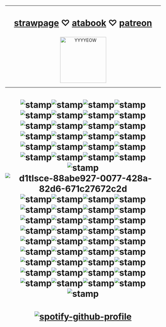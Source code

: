 
***

<h1 align="center">   
  
 [strawpage](https://danvs.straw.page/) ♡ [atabook](https://confetkitti.atabook.org/) ♡ [patreon](https://www.patreon.com/vampenguin/about)
 
</h1>

<p align="center">
<img width="149" alt="YYYYEOW" src="https://github.com/vampenguin/vampenguin/assets/102457014/a986255f-b2c0-4f2f-b826-1ec3c3ce4f06">
  
***  
</p>
<h1 align="center">   
  
![stamp](https://github.com/user-attachments/assets/f0b77b0b-5c71-4b3a-b4e8-e8b4dd84fd72)![stamp](https://github.com/user-attachments/assets/0c511c19-b6c7-4468-babe-c96a4bf79193)![stamp](https://github.com/user-attachments/assets/53ce7ab5-2f25-48ac-a128-c6b836b9e2b2)![stamp](https://github.com/user-attachments/assets/06be52fb-b45d-4396-8592-08459933aae7)![stamp](https://github.com/user-attachments/assets/af49ac43-cbd0-46ed-855f-8f2000d0d016)![stamp](https://github.com/user-attachments/assets/e7845172-4cd2-4f61-b426-cd8244fa63f2)![stamp](https://github.com/user-attachments/assets/72e94516-ac42-4474-9726-bb4697afb739)![stamp](https://github.com/user-attachments/assets/afadaec8-cc24-4dad-9a6b-3b78c04b6908)![stamp](https://github.com/user-attachments/assets/bdd17ac5-5e84-463e-a066-ce6edd9859e4)![stamp](https://github.com/user-attachments/assets/ffe84181-21c6-450b-8641-c48e285e7413)![stamp](https://github.com/user-attachments/assets/c068e9ff-e8bd-41b9-9c62-22b6a18b152d)![stamp](https://github.com/user-attachments/assets/f1d0562c-b97c-418a-930d-6a94c61f116b)![stamp](https://github.com/user-attachments/assets/ca8ccfc0-de21-4933-99de-81ac2855e860)![stamp](https://github.com/user-attachments/assets/1ca2f61b-0b1b-4c18-8cbf-0e70dc4e1e9a)![stamp](https://github.com/user-attachments/assets/14cba426-5f1f-4350-9495-c98f1c516150)![stamp](https://github.com/user-attachments/assets/02399677-8ddd-411f-b273-2459d27a6533)![stamp](https://github.com/user-attachments/assets/bc50aa61-e129-425b-be39-59a8f552baae)![stamp](https://github.com/user-attachments/assets/1cb82c1d-a212-4353-a481-289b6c16da2c)![stamp](https://github.com/user-attachments/assets/6205a0bc-913d-47ce-871c-583645b1c580)![stamp](https://github.com/user-attachments/assets/520e4599-9b8b-4ea7-a7ff-7ae389b12832)![stamp](https://github.com/user-attachments/assets/19c0529c-15e5-4fdd-a5c9-d6f6e155d823)![stamp](https://github.com/user-attachments/assets/50545d32-7d4f-48e8-bb10-53b12731fc1a)![stamp](https://github.com/user-attachments/assets/8c23c734-1338-4b36-804c-9004d1b3204b)![stamp](https://github.com/user-attachments/assets/8a73a7e6-8072-49d4-b374-0d3509a116de)![stamp](https://github.com/user-attachments/assets/9e90021f-d3b1-4885-8007-a2a910d55afd)![d1tlsce-88abe927-0077-428a-82d6-671c27672c2d](https://github.com/user-attachments/assets/fb0d022c-cbf0-4f2c-a041-ba9d458b6431)![stamp](https://github.com/user-attachments/assets/b3d4ab82-34be-4d8d-b061-b9f8e1d478b0)![stamp](https://github.com/user-attachments/assets/df43bf9f-c64b-4405-905d-bc4dc07e3944)![stamp](https://github.com/user-attachments/assets/0aff3e70-f353-40d9-ad0f-66f6baae9b78)![stamp](https://github.com/user-attachments/assets/fb3e9717-ce54-4dbb-ac78-fed1cea14a9e)![stamp](https://github.com/user-attachments/assets/da30b708-2f18-420c-a64c-53d137d30e87)![stamp](https://github.com/user-attachments/assets/b196d015-8b5d-46a0-a207-f1a9464afb52)![stamp](https://github.com/user-attachments/assets/3d1b4880-8b9b-47ce-aebf-e565159c318a)![stamp](https://github.com/user-attachments/assets/c280aa98-178d-4eba-8d63-a5e14f252ff9)![stamp](https://github.com/user-attachments/assets/bd2d335c-f03f-4c82-8948-ffc8167da3c8)![stamp](https://github.com/user-attachments/assets/eedc9883-cda5-4c26-bb02-ef28e26cac5c)![stamp](https://github.com/user-attachments/assets/73a10a8b-d5e5-4916-a1ff-6cdadad5e997)![stamp](https://github.com/user-attachments/assets/3b531fe8-e2fa-4d64-b35b-054a1d80afbd)![stamp](https://github.com/user-attachments/assets/4a9b409c-a701-49c6-b969-9423d41706d5)![stamp](https://github.com/user-attachments/assets/fad9cd32-c916-4e97-803f-c83a174c9aab)![stamp](https://github.com/user-attachments/assets/d417dd25-680e-41c0-9899-71cd62e49001)![stamp](https://github.com/user-attachments/assets/fa463c5c-f5c4-4b09-8847-aae5378b0be3)![stamp](https://github.com/user-attachments/assets/f63d9b05-727d-4b12-ad19-722f80b65ec4)![stamp](https://github.com/user-attachments/assets/c5567562-b35f-4831-b47f-eb82ea05dbba)![stamp](https://github.com/user-attachments/assets/82258116-2a13-45dc-88ad-f2bc63c4a401)![stamp](https://github.com/user-attachments/assets/60f335dc-9fa7-469b-b8b6-b6b1612de253)![stamp](https://github.com/user-attachments/assets/221da46e-4eb3-4a73-bcac-6a834072c66e)![stamp](https://github.com/user-attachments/assets/78511f89-9afd-4fab-983e-3b5d3ce3a357)![stamp](https://github.com/user-attachments/assets/7b861fba-7406-4e1f-b291-41b1d88e95d6)![stamp](https://github.com/user-attachments/assets/23f9073e-bddd-45a2-9b27-10f03cbcf732)![stamp](https://github.com/user-attachments/assets/13dee309-9ce8-4864-9234-de48bb80755d)![stamp](https://github.com/user-attachments/assets/5438e91f-4003-4291-9284-89c98d9b3d25)![stamp](https://github.com/user-attachments/assets/9f2a2eb6-9d21-4be1-aeba-51bf26a59f6c)![stamp](https://github.com/user-attachments/assets/2b0502f2-f0b8-4f67-b581-c344a9771ec6)![stamp](https://github.com/user-attachments/assets/4a43f266-4c16-4e6a-a983-bf578d9d22a7)![stamp](https://github.com/user-attachments/assets/1d4d5e9f-d54c-47eb-8615-bf105dd02f4f)![stamp](https://github.com/user-attachments/assets/4ba500e7-02b6-4660-98f0-377f6645fc05)![stamp](https://github.com/user-attachments/assets/65029514-2ecf-4a0f-b41d-90bf916bcbc0)![stamp](https://github.com/user-attachments/assets/ca0684cb-1c28-4691-9930-a51727836d2a)![stamp](https://github.com/user-attachments/assets/9201c84a-0057-4be4-aab2-b9e47b4bdb7a)![stamp](https://github.com/user-attachments/assets/206e13ce-cfdc-4cfa-b7dc-67725ce21f92)![stamp](https://github.com/user-attachments/assets/9e2e42be-3e3c-489f-aa54-bb217b98e941)![stamp](https://github.com/user-attachments/assets/dbd445d1-927d-46e3-91e7-910fb01f8da0)

</h1>
<h1 align="center">
  
[![spotify-github-profile](https://spotify-github-profile.kittinanx.com/api/view?uid=mh99uasv14oj8ooqzngk6hjp6&cover_image=true&theme=novatorem&show_offline=false&background_color=121212&interchange=false&bar_color=53b14f&bar_color_cover=false)](https://spotify-github-profile.kittinanx.com/api/view?uid=mh99uasv14oj8ooqzngk6hjp6&redirect=true)

</h1>

<!--
**vampenguin/vampenguin** is a ✨ _special_ ✨ repository because its `README.md` (this file) appears on your GitHub profile.

Here are some ideas to get you started:

- 🔭 I’m currently working on ...
- 🌱 I’m currently learning ...
- 👯 I’m looking to collaborate on ...
- 🤔 I’m looking for help with ...
- 💬 Ask me about ...
- 📫 How to reach me: ...
- 😄 Pronouns: ...
- ⚡ Fun fact: ...
-->
